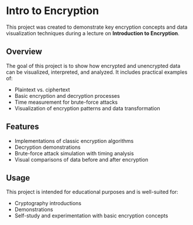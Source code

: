 # Intro to Encryption

This project was created to demonstrate key encryption concepts and data visualization techniques during a lecture on **Introduction to Encryption**.

## Overview

The goal of this project is to show how encrypted and unencrypted data can be visualized, interpreted, and analyzed. It includes practical examples of:

- Plaintext vs. ciphertext  
- Basic encryption and decryption processes  
- Time measurement for brute-force attacks  
- Visualization of encryption patterns and data transformation  

## Features

- Implementations of classic encryption algorithms  
- Decryption demonstrations  
- Brute-force attack simulation with timing analysis  
- Visual comparisons of data before and after encryption  

## Usage

This project is intended for educational purposes and is well-suited for:

- Cryptography introductions  
- Demonstrations  
- Self-study and experimentation with basic encryption concepts  
